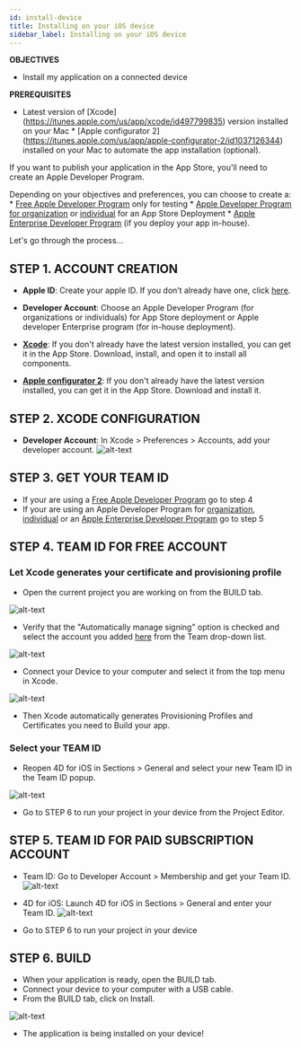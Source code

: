 ```yaml
---
id: install-device
title: Installing on your iOS device
sidebar_label: Installing on your iOS device
---
```



<div class = "objectives">
<b>OBJECTIVES</b>

* Install my application on a connected device
</div>

<div class = "prerequisites">
<b>PREREQUISITES</b>

* Latest version of \[Xcode\](https://itunes.apple.com/us/app/xcode/id497799835) version installed on your Mac * \[Apple configurator 2\](https://itunes.apple.com/us/app/apple-configurator-2/id1037126344) installed on your Mac to automate the app installation (optional). </div> 

If you want to publish your application in the App Store, you'll need to create an Apple Developer Program.

Depending on your objectives and preferences, you can choose to create a: * [Free Apple Developer Program](free-developer-account.html) only for testing * [Apple Developer Program for organization](register-apple-developer-program-organization.html) or [individual](register-apple-developer-program-individual.html) for an App Store Deployment * [Apple Enterprise Developer Program](register-apple-developer-enterprise-program.html) (if you deploy your app in-house).

Let's go through the process...

## STEP 1. ACCOUNT CREATION

* **Apple ID**: Create your apple ID. If you don’t already have one, click [here](https://appleid.apple.com/account#!&page=create).

* **Developer Account**: Choose an Apple Developer Program (for organizations or individuals) for App Store deployment or Apple developer Enterprise program (for in-house deployment).

* **[Xcode](https://itunes.apple.com/us/app/xcode/id497799835)**: If you don't already have the latest version installed, you can get it in the App Store. Download, install, and open it to install all components.
* **[Apple configurator 2](https://itunes.apple.com/us/app/apple-configurator-2/id1037126344)**: If you don't already have the latest version installed, you can get it in the App Store. Download and install it. 

## STEP 2. XCODE CONFIGURATION

* **Developer Account**: In Xcode > Preferences > Accounts, add your developer account. ![alt-text](assets/test-build/Developer-Account-4D-for-iOS.png) 

## STEP 3. GET YOUR TEAM ID

* If your are using a [Free Apple Developer Program](free-developer-account.html) go to step 4
* If your are using an Apple Developer Program for [organization](register-apple-developer-program-organization.html), [individual](register-apple-developer-program-individual.html) or an [Apple Enterprise Developer Program](register-apple-developer-enterprise-program.html) go to step 5

## STEP 4. TEAM ID FOR FREE ACCOUNT

### Let Xcode generates your certificate and provisioning profile

* Open the current project you are working on from the BUILD tab.

![alt-text](assets/test-build/Open-your-project-Xcode-4D-for-iOS.png)

* Verify that the "Automatically manage signing" option is checked and select the account you added [here](free-developer-account.html) from the Team drop-down list.

![alt-text](assets/test-build/account-Selection-Free-Account.png)

* Connect your Device to your computer and select it from the top menu in Xcode.

![alt-text](assets/test-build/select-device-Free-Account.png)

* Then Xcode automatically generates Provisioning Profiles and Certificates you need to Build your app.

### Select your TEAM ID

* Reopen 4D for iOS in Sections > General and select your new Team ID in the Team ID popup.

![alt-text](assets/test-build/Team-ID-General-Section-4D-for-iOS.png)

* Go to STEP 6 to run your project in your device from the Project Editor.

## STEP 5. TEAM ID FOR PAID SUBSCRIPTION ACCOUNT

* Team ID: Go to Developer Account > Membership and get your Team ID. ![alt-text](assets/test-build/Team-ID-4D-for-iOS.png)

* 4D for iOS: Launch 4D for iOS in Sections > General and enter your Team ID. ![alt-text](assets/test-build/Team-ID-General-Section-4D-for-iOS.png)

* Go to STEP 6 to run your project in your device

## STEP 6. BUILD

* When your application is ready, open the BUILD tab.
* Connect your device to your computer with a USB cable.
* From the BUILD tab, click on Install.

![alt-text](assets/test-build/Install-button-build-tab-4D-for-iOS.png)

* The application is being installed on your device!
